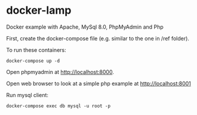 # docker-lamp

Docker example with Apache, MySql 8.0, PhpMyAdmin and Php

First, create the docker-compose file (e.g. similar to the one in /ref folder).

To run these containers:

```
docker-compose up -d
```

Open phpmyadmin at [http://localhost:8000](http://localhost:8000).

Open web browser to look at a simple php example at [http://localhost:8001](http://localhost:8001)

Run mysql client:

`docker-compose exec db mysql -u root -p` 
